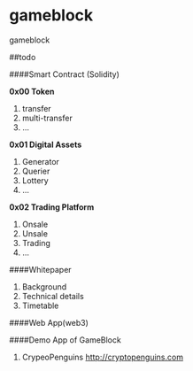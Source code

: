 # gameblock
gameblock



##todo

####Smart Contract (Solidity)

**0x00 Token**
1. transfer
2. multi-transfer
3. ...

**0x01 Digital Assets**
1. Generator
2. Querier
3. Lottery
4. ...

**0x02 Trading Platform**
1. Onsale
2. Unsale
3. Trading
4. ...

####Whitepaper

1. Background
2. Technical details
3. Timetable


####Web App(web3)



####Demo App of GameBlock


1. CrypeoPenguins	http://cryptopenguins.com